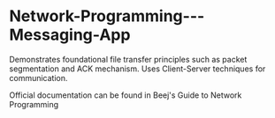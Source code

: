 # Network-Programming---Messaging-App
Demonstrates foundational file transfer principles such as packet segmentation and ACK mechanism.
Uses Client-Server techniques for communication.

Official documentation can be found in Beej's Guide to Network Programming

